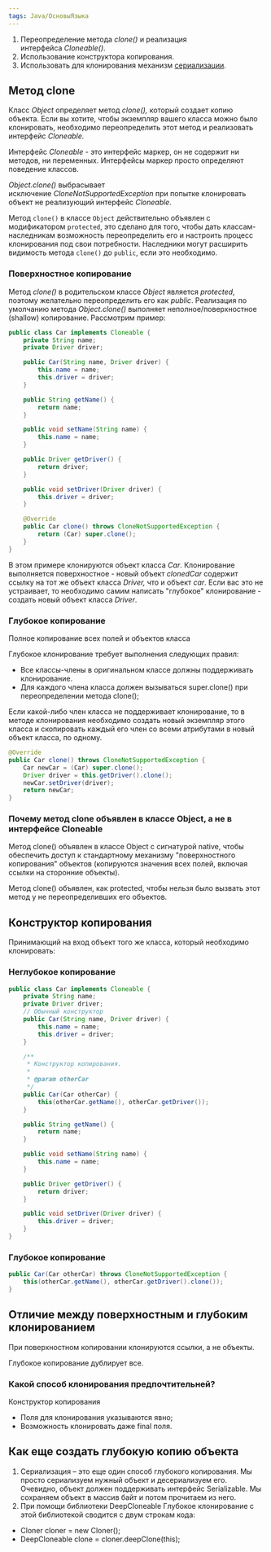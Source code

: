 ```yaml
---
tags: Java/ОсновыЯзыка
---
```

1. Переопределение метода _clone()_ и реализация интерфейса _Cloneable()_.
2. Использование конструктора копирования.
3. Использовать для клонирования механизм [сериализации](https://www.examclouds.com/ru/java/java-core-russian/serialization-russian).
## Метод clone
Класс _Object_ определяет метод _clone(),_ который создает копию объекта. Если вы хотите, чтобы экземпляр вашего класса можно было клонировать, необходимо переопределить этот метод и реализовать интерфейс _Cloneable._ 

Интерфейс _Cloneable -_ это интерфейс маркер, он не содержит ни методов, ни переменных. Интерфейсы маркер просто определяют поведение классов.

_Object.clone()_ выбрасывает исключение _CloneNotSupportedException_ при попытке клонировать объект не реализующий интерфейс _Cloneable_. 

Метод `clone()` в классе `Object` действительно объявлен с модификатором `protected`,  это сделано для того, чтобы дать классам-наследникам возможность переопределить его и настроить процесс клонирования под свои потребности. Наследники могут расширить видимость метода `clone()` до `public`, если это необходимо.
### Поверхностное копирование
Метод _clone()_ в родительском классе _Object_ является _protected_, поэтому желательно переопределить его как _public_. Реализация по умолчанию метода *Object.clone()* выполняет неполное/поверхностное (shallow) копирование. Рассмотрим пример:
```java
public class Car implements Cloneable {
    private String name;
    private Driver driver;

    public Car(String name, Driver driver) {
        this.name = name;
        this.driver = driver;
    }

    public String getName() {
        return name;
    }

    public void setName(String name) {
        this.name = name;
    }

    public Driver getDriver() {
        return driver;
    }

    public void setDriver(Driver driver) {
        this.driver = driver;
    }

    @Override
    public Car clone() throws CloneNotSupportedException {
        return (Car) super.clone();
    }
}
```
В этом примере клонируются объект класса _Car_. Клонирование выполняется поверхностное - новый объект _clonedCar_ содержит ссылку на тот же объект класса _Driver,_ что и объект _car_. Если вас это не устраивает, то необходимо самим написать "глубокое" клонирование - создать новый объект класса _Driver_.
### Глубокое копирование
Полное копирование всех полей и объектов класса

Глубокое клонирование требует выполнения следующих правил:
- Все классы-члены в оригинальном классе должны поддерживать клонирование.
- Для каждого члена класса должен вызываться super.clone() при переопределении метода clone();

Если какой-либо член класса не поддерживает клонирование, то в методе клонирования необходимо создать новый экземпляр этого класса и скопировать каждый его член со всеми атрибутами в новый объект класса, по одному.
```java
@Override
public Car clone() throws CloneNotSupportedException {
    Car newCar = (Car) super.clone();
    Driver driver = this.getDriver().clone();
    newCar.setDriver(driver);
    return newCar;
}
```
### Почему метод clone объявлен в классе Object, а не в интерфейсе Cloneable
Метод clone() объявлен в классе Object с сигнатурой native, чтобы обеспечить доступ к стандартному механизму "поверхностного копирования" объектов (копируются значения всех полей, включая ссылки на сторонние объекты).

Метод clone() объявлен, как protected, чтобы нельзя было вызвать этот метод у не переопределивших его объектов.
## Конструктор копирования
Принимающий на вход объект того же класса, который необходимо клонировать:
### Неглубокое копирование
```java
public class Car implements Cloneable {
    private String name;
    private Driver driver;
	// Обычный конструктор
    public Car(String name, Driver driver) {
        this.name = name;
        this.driver = driver;
    }

    /**
     * Конструктор копирования.
     *
     * @param otherCar
     */
    public Car(Car otherCar) {
        this(otherCar.getName(), otherCar.getDriver());
    }

    public String getName() {
        return name;
    }

    public void setName(String name) {
        this.name = name;
    }

    public Driver getDriver() {
        return driver;
    }

    public void setDriver(Driver driver) {
        this.driver = driver;
    }
}
```
### Глубокое копирование

```java
public Car(Car otherCar) throws CloneNotSupportedException {
    this(otherCar.getName(), otherCar.getDriver().clone());
}
```

## Отличие между поверхностным и глубоким клонированием
При поверхностном копировании клонируются ссылки, а не объекты.

Глубокое копирование дублирует все.
### Какой способ клонирования предпочтительней?
Конструктор копирования
- Поля для клонирования указываются явно;
- Возможность клонировать даже final поля.

## Как еще создать глубокую копию объекта
1) Сериализация – это еще один способ глубокого копирования.
Мы просто сериализуем нужный объект и десериализуем его. Очевидно, объект должен поддерживать интерфейс Serializable. Мы сохраняем объект в массив байт и потом прочитаем из него.
2) При помощи библиотеки DeepCloneable
Глубокое клонирование с этой библиотекой сводится с двум строкам кода:
- Cloner cloner = new Cloner();
- DeepCloneable clone = cloner.deepClone(this);
